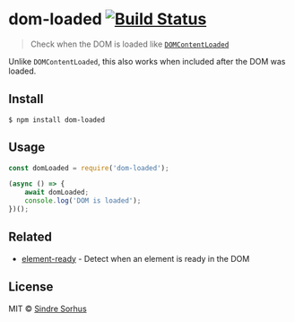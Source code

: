 # dom-loaded [![Build Status](https://travis-ci.org/sindresorhus/dom-loaded.svg?branch=master)](https://travis-ci.org/sindresorhus/dom-loaded)

> Check when the DOM is loaded like [`DOMContentLoaded`](https://developer.mozilla.org/en/docs/Web/Events/DOMContentLoaded)

Unlike `DOMContentLoaded`, this also works when included after the DOM was loaded.


## Install

```
$ npm install dom-loaded
```


## Usage

```js
const domLoaded = require('dom-loaded');

(async () => {
	await domLoaded;
	console.log('DOM is loaded');
})();
```


## Related

- [element-ready](https://github.com/sindresorhus/element-ready) - Detect when an element is ready in the DOM


## License

MIT © [Sindre Sorhus](https://sindresorhus.com)
